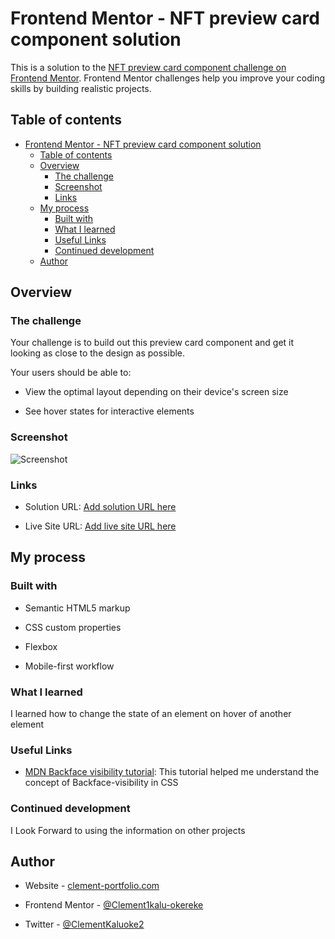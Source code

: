 # Frontend Mentor - NFT preview card component solution

This is a solution to the [NFT preview card component challenge on Frontend Mentor](https://www.frontendmentor.io/challenges/nft-preview-card-component-SbdUL_w0U). Frontend Mentor challenges help you improve your coding skills by building realistic projects.

## Table of contents

- [Frontend Mentor - NFT preview card component solution](#frontend-mentor---nft-preview-card-component-solution)
  - [Table of contents](#table-of-contents)
  - [Overview](#overview)
    - [The challenge](#the-challenge)
    - [Screenshot](#screenshot)
    - [Links](#links)
  - [My process](#my-process)
    - [Built with](#built-with)
    - [What I learned](#what-i-learned)
    - [Useful Links](#useful-links)
    - [Continued development](#continued-development)
  - [Author](#author)

## Overview

### The challenge

Your challenge is to build out this preview card component and get it looking as close to the design as possible.

Your users should be able to:

- View the optimal layout depending on their device's screen size

- See hover states for interactive elements

### Screenshot

![Screenshot](./screenshot.jpg)

### Links

- Solution URL: [Add solution URL here](https://your-solution-url.com)

- Live Site URL: [Add live site URL here](https://your-live-site-url.com)

## My process

### Built with

- Semantic HTML5 markup

- CSS custom properties

- Flexbox

- Mobile-first workflow
  
### What I learned

I learned how to change the state of an element on hover of another element

### Useful Links 

- [MDN Backface visibility tutorial](https://developer.mozilla.org/en-US/docs/Web/CSS/backface-visibility): This tutorial helped me understand the concept of Backface-visibility in CSS
  
### Continued development

I Look Forward to using the information on other projects
  
## Author

- Website - [clement-portfolio.com](https://www.clement-portfolio.w3spaces.com)

- Frontend Mentor - [@Clement1kalu-okereke](https://www.frontendmentor.io/profile/Clement1kalu-okereke)

- Twitter - [@ClementKaluoke2](https://www.twitter.com/ClementKaluoke2)
